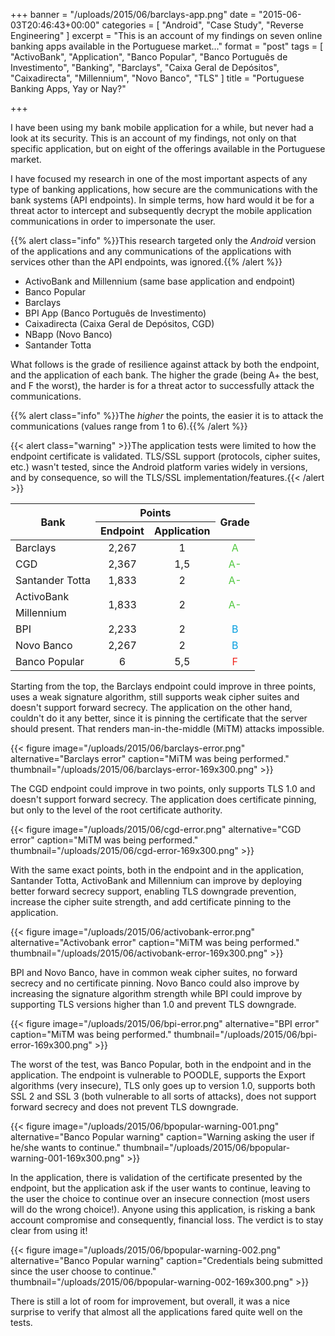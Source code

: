 +++
banner = "/uploads/2015/06/barclays-app.png"
date = "2015-06-03T20:46:43+00:00"
categories = [ "Android", "Case Study", "Reverse Engineering" ]
excerpt = "This is an account of my findings on seven online banking apps available in the Portuguese market..."
format = "post"
tags = [ "ActivoBank", "Application", "Banco Popular", "Banco Português de Investimento", "Banking", "Barclays", "Caixa Geral de Depósitos", "Caixadirecta", "Millennium", "Novo Banco", "TLS" ]
title = "Portuguese Banking Apps, Yay or Nay?"

+++

I have been using my bank mobile application for a while, but never had a look at its security. This is an account of my findings, not only on that specific application, but on eight of the offerings available in the Portuguese market.

<!--more-->

I have focused my research in one of the most important aspects of any type of banking applications, how secure are the communications with the bank systems (API endpoints). In simple terms, how hard would it be for a threat actor to intercept and subsequently decrypt the mobile application communications in order to impersonate the user.

{{% alert class="info" %}}This research targeted only the *Android* version of the applications and any communications of the applications with services other than the API endpoints, was ignored.{{% /alert %}}

* ActivoBank and Millennium (same base application and endpoint)
* Banco Popular
* Barclays
* BPI App (Banco Português de Investimento)
* Caixadirecta (Caixa Geral de Depósitos, CGD)
* NBapp (Novo Banco)
* Santander Totta

What follows is the grade of resilience against attack by both the endpoint, and the application of each bank. The higher the grade (being A+ the best, and F the worst), the harder is for a threat actor to successfully attack the communications.

{{% alert class="info" %}}The _higher_ the points, the easier it is to attack the communications (values range from 1 to 6).{{% /alert %}}

{{< alert class="warning" >}}The application tests were limited to how the endpoint certificate is validated. TLS/SSL support (protocols, cipher suites, etc.) wasn't tested, since the Android platform varies widely in versions, and by consequence, so will the TLS/SSL implementation/features.{{< /alert >}}

<table class="table table-bordered">
  <thead>
    <tr>
      <th style="text-align: center; vertical-align: middle;" rowspan="2">Bank</th>
      <th style="text-align: center; vertical-align: middle;" colspan="2">Points</th>
      <th style="text-align: center; vertical-align: middle;" rowspan="2">Grade</th>
    </tr>
    <tr>
      <th style="text-align: center; vertical-align: middle;">Endpoint</th>
      <th style="text-align: center; vertical-align: middle;">Application</th>
    </tr>
  </thead>
  <tbody>
    <tr>
      <td>Barclays</td>
      <td style="text-align: center; vertical-align: middle;">2,267</td>
      <td style="text-align: center; vertical-align: middle;">1</td>
      <td style="color: #4ec83d; text-align: center; vertical-align: middle;">A</td>
    </tr>
    <tr>
      <td>CGD
      </td><td style="text-align: center; vertical-align: middle;">2,367</td>
      <td style="text-align: center; vertical-align: middle;">1,5</td>
      <td style="color: #4ec83d; text-align: center; vertical-align: middle;">A-</td>
    </tr>
    <tr>
      <td>Santander Totta</td>
      <td style="text-align: center; vertical-align: middle;">1,833</td>
      <td style="text-align: center; vertical-align: middle;">2</td>
      <td style="color: #4ec83d; text-align: center; vertical-align: middle;">A-</td>
    </tr>
    <tr>
      <td>ActivoBank</td>
      <td style="text-align: center; vertical-align: middle;" rowspan="2">1,833</td>
      <td style="text-align: center; vertical-align: middle;" rowspan="2">2</td>
      <td style="color: #4ec83d; text-align: center; vertical-align: middle;" rowspan="2">A-</td>
    </tr>
    <tr>
      <td>Millennium</td>
    </tr>
    <tr>
      <td>BPI</td>
      <td style="text-align: center; vertical-align: middle;">2,233</td>
      <td style="text-align: center; vertical-align: middle;">2</td>
      <td style="color: #009ddf; text-align: center; vertical-align: middle;">B</td>
    </tr>
    <tr>
      <td>Novo Banco</td>
      <td style="text-align: center; vertical-align: middle;">2,267</td>
      <td style="text-align: center; vertical-align: middle;">2</td>
      <td style="color: #009ddf; text-align: center; vertical-align: middle;">B</td>
    </tr>
    <tr>
      <td>Banco Popular</td>
      <td style="text-align: center; vertical-align: middle;">6</td>
      <td style="text-align: center; vertical-align: middle;">5,5</td>
      <td style="color: #ef251e; text-align: center; vertical-align: middle;">F</td>
    </tr>
  </tbody>
</table>

<div class="row">
  <div class="col-md-7 col-sm-6">
    <p>Starting from the top, the Barclays endpoint could improve in three points, uses a weak signature algorithm, still supports weak cipher suites and doesn't support forward secrecy. The application on the other hand, couldn't do it any better, since it is pinning the certificate that the server should present. That renders man-in-the-middle (MiTM) attacks impossible.</p>
  </div>
  <div class="col-md-5 col-sm-6">
  {{< figure image="/uploads/2015/06/barclays-error.png" alternative="Barclays error" caption="MiTM was being performed." thumbnail="/uploads/2015/06/barclays-error-169x300.png" >}}
  </div>
</div>
<div class="row">
  <div class="col-md-7 col-sm-6">
    <p>The CGD endpoint could improve in two points, only supports TLS 1.0 and doesn't support forward secrecy. The application does certificate pinning, but only to the level of the root certificate authority.</p>
  </div>
  <div class="col-md-5 col-sm-6">
  {{< figure image="/uploads/2015/06/cgd-error.png" alternative="CGD error" caption="MiTM was being performed." thumbnail="/uploads/2015/06/cgd-error-169x300.png" >}}
  </div>
</div>
<div class="row">
  <div class="col-md-7 col-sm-6">
    <p>With the same exact points, both in the endpoint and in the application, Santander Totta, ActivoBank and Millennium can improve by deploying better forward secrecy support, enabling TLS downgrade prevention, increase the cipher suite strength, and add certificate pinning to the application.</p>
  </div>
  <div class="col-md-5 col-sm-6">
  {{< figure image="/uploads/2015/06/activobank-error.png" alternative="Activobank error" caption="MiTM was being performed." thumbnail="/uploads/2015/06/activobank-error-169x300.png" >}}
  </div>
</div>
<div class="row">
  <div class="col-md-7 col-sm-6">
    <p>BPI and Novo Banco, have in common weak cipher suites, no forward secrecy and no certificate pinning. Novo Banco could also improve by increasing the signature algorithm strength while BPI could improve by supporting TLS versions higher than 1.0 and prevent TLS downgrade.</p>
  </div>
  <div class="col-md-5 col-sm-6">
  {{< figure image="/uploads/2015/06/bpi-error.png" alternative="BPI error" caption="MiTM was being performed." thumbnail="/uploads/2015/06/bpi-error-169x300.png" >}}
  </div>
</div>
<div class="row">
  <div class="col-md-7 col-sm-6">
    <p>The worst of the test, was Banco Popular, both in the endpoint and in the application. The endpoint is vulnerable to POODLE, supports the Export algorithms (very insecure), TLS only goes up to version 1.0, supports both SSL 2 and SSL 3 (both vulnerable to all sorts of attacks), does not support forward secrecy and does not prevent TLS downgrade.</p>
  </div>
  <div class="col-md-5 col-sm-6">
  {{< figure image="/uploads/2015/06/bpopular-warning-001.png" alternative="Banco Popular warning" caption="Warning asking the user if he/she wants to continue." thumbnail="/uploads/2015/06/bpopular-warning-001-169x300.png" >}}
  </div>
</div>
<div class="row">
  <div class="col-md-7 col-sm-6">
    <p>In the application, there is validation of the certificate presented by the endpoint, but the application ask if the user wants to continue, leaving to the user the choice to continue over an insecure connection (most users will do the wrong choice!). Anyone using this application, is risking a bank account compromise and consequently, financial loss. The verdict is to stay clear from using it!</p>
  </div>
  <div class="col-md-5 col-sm-6">
  {{< figure image="/uploads/2015/06/bpopular-warning-002.png" alternative="Banco Popular warning" caption="Credentials being submitted since the user choose to continue." thumbnail="/uploads/2015/06/bpopular-warning-002-169x300.png" >}}
  </div>
</div>

There is still a lot of room for improvement, but overall, it was a nice surprise to verify that almost all the applications fared quite well on the tests.